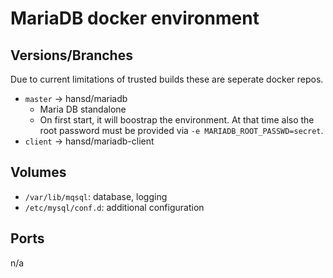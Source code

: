 MariaDB docker environment
==========================

Versions/Branches
-----------------
Due to current limitations of trusted builds these are seperate docker repos.

- `master` -> hansd/mariadb
  - Maria DB standalone
  - On first start, it will boostrap the environment. At that time also the 
    root password must be provided via `-e MARIADB_ROOT_PASSWD=secret`.
- `client` -> hansd/mariadb-client


Volumes
-------
- `/var/lib/mqsql`: database, logging
- `/etc/mysql/conf.d`: additional configuration

Ports
-----
n/a

